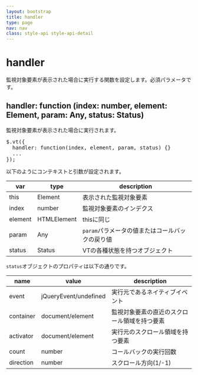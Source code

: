 ```yaml
---
layout: bootstrap
title: handler
type: page
nav: nav
class: style-api style-api-detail
---
```


# handler
監視対象要素が表示された場合に実行する関数を設定します。必須パラメータです。

## handler: function (index: number, element: Element, param: Any, status: Status)
監視対象要素が表示された場合に実行されます。

<pre class="sh brush: js;">
$.vt({
  handler: function(index, element, param, status) {}
  ...
});
</pre>

以下のようにコンテキストと引数が設定されます。

var|type|description
---|----|-----------
this|Element|表示された監視対象要素
index|number|監視対象要素のインデクス
element|HTMLElement|thisに同じ
param|Any|`param`パラメータの値またはコールバックの戻り値
status|Status|VTの各種状態を持つオブジェクト

`status`オブジェクトのプロパティは以下の通りです。

name|value|description
----|-----|-----------
event|jQueryEvent/undefined|実行元であるネイティブイベント
container|document/element|監視対象要素の直近のスクロール領域を持つ要素
activator|document/element|実行元のスクロール領域を持つ要素
count|number|コールバックの実行回数
direction|number|スクロール方向(1/-1)
